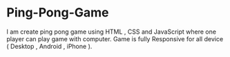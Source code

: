 # Ping-Pong-Game
 I am  create ping pong game using HTML , CSS and JavaScript where one player can  play game with computer.
 Game is fully Responsive for all device ( Desktop , Android , iPhone ).
 
